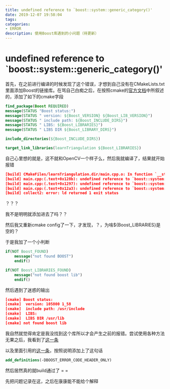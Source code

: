 ```yaml
---
title: undefined reference to `boost::system::generic_category()'
date: 2019-12-07 19:58:04
tags:
categories: 
- ERROR
description: 使用Boost库遇到的小问题（待更新）
---
```


# undefined reference to `boost::system::generic_category()'

首先，在之前进行编译的时候发现了这个错误，才想到自己没有在CMakeLists.txt里面添加Boost的链接库。在骂自己白痴之后，在按照cmake的[官方文档](https://cmake.org/cmake/help/v3.15/module/FindBoost.html)中所叙述的，添加了如下的cmake字段

```cmake
find_package(Boost REQUIRED)
message(STATUS "Boost status:")
message(STATUS " version: ${Boost_VERSION} ${Boost_LIB_VERSION}")
message(STATUS " include path: ${Boost_INCLUDE_DIRS}")
message(STATUS " LIBS: ${Boost_LIBRARIES}")
message(STATUS " LIBS DIR ${Boost_LIBRARY_DIRS}")

include_directories(${Boost_INCLUDE_DIRS})

target_link_libraries(learnTriangulation ${Boost_LIBRARIES})
```

自己心里想的就是，这不就和OpenCV一个样子么，然后我就编译了，结果就开始报错

```cmake
[build] CMakeFiles/learnTriangulation.dir/main.cpp.o: In function `__static_initialization_and_destruction_0(int, int)':
[build] main.cpp:(.text+0x128b): undefined reference to `boost::system::generic_category()'
[build] main.cpp:(.text+0x1297): undefined reference to `boost::system::generic_category()'
[build] main.cpp:(.text+0x12a3): undefined reference to `boost::system::system_category()'
[build] collect2: error: ld returned 1 exit status
```

？？？

我不是明明就添加进去了吗？？

然后我又重新cmake config了一下，才发现，？，为啥${Boost_LIBRARIES}是空的？

于是我加了一个小判断

```cmake
if(NOT Boost_FOUND)
    message("not found BOOST")
    endif()

if(NOT Boost_LIBRARIES_FOUND)
    message("not found boost lib")
    endif()
```

然后遇到了迷惑的输出

```cmake
[cmake] Boost status:
[cmake]  version: 105800 1_58
[cmake]  include path: /usr/include
[cmake]  LIBS: 
[cmake]  LIBS DIR /usr/lib
[cmake] not found boost lib
```

我自然就觉得肯定是我没找到这个库所以才会产生之前的报错。尝试使用各种方法无果之后，我看到了[这一条](https://stackoverflow.com/questions/13467072/c-boost-undefined-reference-to-boostsystemgeneric-category/52737420#52737420?newreg=abb42b9c4bfa49bc857669c533e193bb)

以及里面引用的[这一条](https://stackoverflow.com/questions/9723793/undefined-reference-to-boostsystemsystem-category-when-compiling/50146757#50146757)，按照说明添加上了这句话

```cmake
add_definitions(-DBOOST_ERROR_CODE_HEADER_ONLY)
```

然后居然真的就build通过了 = = 

先把问题记录在这，之后在康康能不能给个解释
